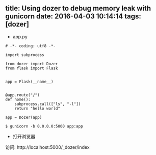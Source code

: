 title: Using dozer to debug memory leak with gunicorn
date: 2016-04-03 10:14:14
tags: [dozer]
---

+ app.py

```
# -*- coding: utf8 -*-

import subprocess

from dozer import Dozer
from flask import Flask


app = Flask(__name__)


@app.route("/")
def home():
    subprocess.call(["ls", "-l"])
    return "hello world"

app = Dozer(app)
```

```
$ gunicorn -b 0.0.0.0:5000 app:app
```

+ 打开浏览器

访问: http://localhost:5000/_dozer/index
